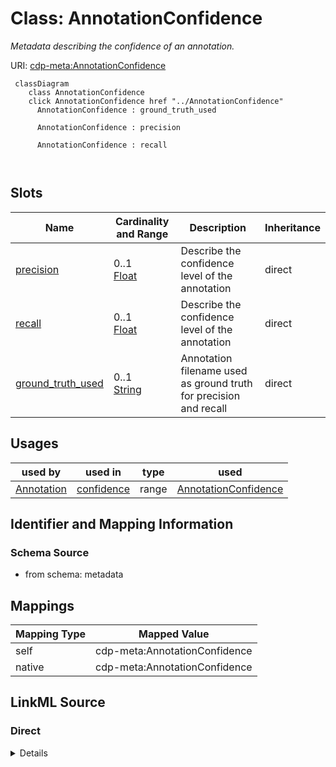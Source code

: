

# Class: AnnotationConfidence


_Metadata describing the confidence of an annotation._





URI: [cdp-meta:AnnotationConfidence](metadataAnnotationConfidence)






```mermaid
 classDiagram
    class AnnotationConfidence
    click AnnotationConfidence href "../AnnotationConfidence"
      AnnotationConfidence : ground_truth_used
        
      AnnotationConfidence : precision
        
      AnnotationConfidence : recall
        
      
```




<!-- no inheritance hierarchy -->


## Slots

| Name | Cardinality and Range | Description | Inheritance |
| ---  | --- | --- | --- |
| [precision](precision.md) | 0..1 <br/> [Float](Float.md) | Describe the confidence level of the annotation | direct |
| [recall](recall.md) | 0..1 <br/> [Float](Float.md) | Describe the confidence level of the annotation | direct |
| [ground_truth_used](ground_truth_used.md) | 0..1 <br/> [String](String.md) | Annotation filename used as ground truth for precision and recall | direct |





## Usages

| used by | used in | type | used |
| ---  | --- | --- | --- |
| [Annotation](Annotation.md) | [confidence](confidence.md) | range | [AnnotationConfidence](AnnotationConfidence.md) |






## Identifier and Mapping Information







### Schema Source


* from schema: metadata




## Mappings

| Mapping Type | Mapped Value |
| ---  | ---  |
| self | cdp-meta:AnnotationConfidence |
| native | cdp-meta:AnnotationConfidence |







## LinkML Source

<!-- TODO: investigate https://stackoverflow.com/questions/37606292/how-to-create-tabbed-code-blocks-in-mkdocs-or-sphinx -->

### Direct

<details>
```yaml
name: AnnotationConfidence
description: Metadata describing the confidence of an annotation.
from_schema: metadata
attributes:
  precision:
    name: precision
    description: Describe the confidence level of the annotation. Precision is defined
      as the % of annotation objects being true positive
    from_schema: metadata
    exact_mappings:
    - cdp-common:annotation_confidence_precision
    rank: 1000
    alias: precision
    owner: AnnotationConfidence
    domain_of:
    - AnnotationConfidence
    range: float
    inlined: true
    inlined_as_list: true
  recall:
    name: recall
    description: Describe the confidence level of the annotation. Recall is defined
      as the % of true positives being annotated correctly
    from_schema: metadata
    exact_mappings:
    - cdp-common:annotation_confidence_recall
    rank: 1000
    alias: recall
    owner: AnnotationConfidence
    domain_of:
    - AnnotationConfidence
    range: float
    inlined: true
    inlined_as_list: true
  ground_truth_used:
    name: ground_truth_used
    description: Annotation filename used as ground truth for precision and recall
    from_schema: metadata
    exact_mappings:
    - cdp-common:annotation_ground_truth_used
    rank: 1000
    alias: ground_truth_used
    owner: AnnotationConfidence
    domain_of:
    - AnnotationConfidence
    range: string
    inlined: true
    inlined_as_list: true

```
</details>

### Induced

<details>
```yaml
name: AnnotationConfidence
description: Metadata describing the confidence of an annotation.
from_schema: metadata
attributes:
  precision:
    name: precision
    description: Describe the confidence level of the annotation. Precision is defined
      as the % of annotation objects being true positive
    from_schema: metadata
    exact_mappings:
    - cdp-common:annotation_confidence_precision
    rank: 1000
    alias: precision
    owner: AnnotationConfidence
    domain_of:
    - AnnotationConfidence
    range: float
    inlined: true
    inlined_as_list: true
  recall:
    name: recall
    description: Describe the confidence level of the annotation. Recall is defined
      as the % of true positives being annotated correctly
    from_schema: metadata
    exact_mappings:
    - cdp-common:annotation_confidence_recall
    rank: 1000
    alias: recall
    owner: AnnotationConfidence
    domain_of:
    - AnnotationConfidence
    range: float
    inlined: true
    inlined_as_list: true
  ground_truth_used:
    name: ground_truth_used
    description: Annotation filename used as ground truth for precision and recall
    from_schema: metadata
    exact_mappings:
    - cdp-common:annotation_ground_truth_used
    rank: 1000
    alias: ground_truth_used
    owner: AnnotationConfidence
    domain_of:
    - AnnotationConfidence
    range: string
    inlined: true
    inlined_as_list: true

```
</details>